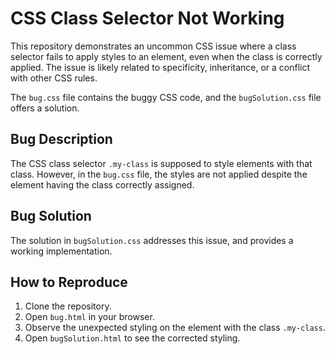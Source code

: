 # CSS Class Selector Not Working

This repository demonstrates an uncommon CSS issue where a class selector fails to apply styles to an element, even when the class is correctly applied. The issue is likely related to specificity, inheritance, or a conflict with other CSS rules.

The `bug.css` file contains the buggy CSS code, and the `bugSolution.css` file offers a solution.

## Bug Description
The CSS class selector `.my-class` is supposed to style elements with that class. However, in the `bug.css` file, the styles are not applied despite the element having the class correctly assigned.

## Bug Solution
The solution in `bugSolution.css` addresses this issue, and provides a working implementation.

## How to Reproduce
1. Clone the repository.
2. Open `bug.html` in your browser. 
3. Observe the unexpected styling on the element with the class `.my-class`. 
4. Open `bugSolution.html` to see the corrected styling.